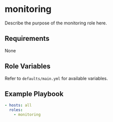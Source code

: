 # monitoring

Describe the purpose of the monitoring role here.

## Requirements
None

## Role Variables
Refer to `defaults/main.yml` for available variables.

## Example Playbook
```yaml
- hosts: all
  roles:
    - monitoring
```
